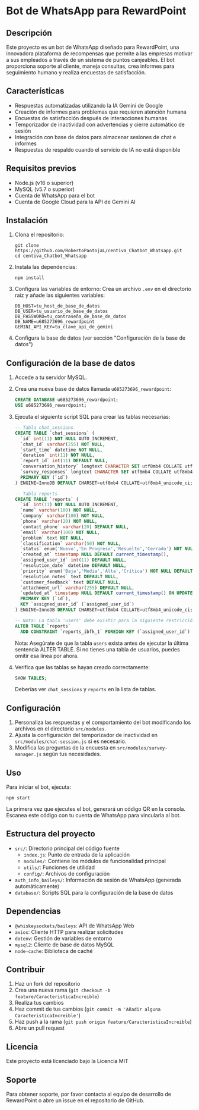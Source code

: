 # Bot de WhatsApp para RewardPoint

## Descripción

Este proyecto es un bot de WhatsApp diseñado para RewardPoint, una innovadora plataforma de recompensas que permite a las empresas motivar a sus empleados a través de un sistema de puntos canjeables. El bot proporciona soporte al cliente, maneja consultas, crea informes para seguimiento humano y realiza encuestas de satisfacción.

## Características

- Respuestas automatizadas utilizando la IA Gemini de Google
- Creación de informes para problemas que requieren atención humana
- Encuestas de satisfacción después de interacciones humanas
- Temporizador de inactividad con advertencias y cierre automático de sesión
- Integración con base de datos para almacenar sesiones de chat e informes
- Respuestas de respaldo cuando el servicio de IA no está disponible

## Requisitos previos

- Node.js (v16 o superior)
- MySQL (v5.7 o superior)
- Cuenta de WhatsApp para el bot
- Cuenta de Google Cloud para la API de Gemini AI

## Instalación

1. Clona el repositorio:
   ```
   git clone https://github.com/RobertoPantojaL/centiva_Chatbot_Whatsapp.git
   cd centiva_Chatbot_Whatsapp
   ```

2. Instala las dependencias:
   ```
   npm install
   ```

3. Configura las variables de entorno:
   Crea un archivo `.env` en el directorio raíz y añade las siguientes variables:
   ```
   DB_HOST=tu_host_de_base_de_datos
   DB_USER=tu_usuario_de_base_de_datos
   DB_PASSWORD=tu_contraseña_de_base_de_datos
   DB_NAME=u685273696_rewardpoint
   GEMINI_API_KEY=tu_clave_api_de_gemini
   ```

4. Configura la base de datos (ver sección "Configuración de la base de datos")

## Configuración de la base de datos

1. Accede a tu servidor MySQL.

2. Crea una nueva base de datos llamada `u685273696_rewardpoint`:
   ```sql
   CREATE DATABASE u685273696_rewardpoint;
   USE u685273696_rewardpoint;
   ```

3. Ejecuta el siguiente script SQL para crear las tablas necesarias:

   ```sql
   -- Tabla chat_sessions
   CREATE TABLE `chat_sessions` (
     `id` int(11) NOT NULL AUTO_INCREMENT,
     `chat_id` varchar(255) NOT NULL,
     `start_time` datetime NOT NULL,
     `duration` int(11) NOT NULL,
     `report_id` int(11) DEFAULT NULL,
     `conversation_history` longtext CHARACTER SET utf8mb4 COLLATE utf8mb4_bin DEFAULT NULL CHECK (json_valid(`conversation_history`)),
     `survey_responses` longtext CHARACTER SET utf8mb4 COLLATE utf8mb4_bin DEFAULT NULL CHECK (json_valid(`survey_responses`)),
     PRIMARY KEY (`id`)
   ) ENGINE=InnoDB DEFAULT CHARSET=utf8mb4 COLLATE=utf8mb4_unicode_ci;

   -- Tabla reports
   CREATE TABLE `reports` (
     `id` int(11) NOT NULL AUTO_INCREMENT,
     `name` varchar(100) NOT NULL,
     `company` varchar(100) NOT NULL,
     `phone` varchar(20) NOT NULL,
     `contact_phone` varchar(20) DEFAULT NULL,
     `email` varchar(100) NOT NULL,
     `problem` text NOT NULL,
     `classification` varchar(50) NOT NULL,
     `status` enum('Nuevo','En Progreso','Resuelto','Cerrado') NOT NULL DEFAULT 'Nuevo',
     `created_at` timestamp NULL DEFAULT current_timestamp(),
     `assigned_user_id` int(11) DEFAULT NULL,
     `resolution_date` datetime DEFAULT NULL,
     `priority` enum('Baja','Media','Alta','Crítica') NOT NULL DEFAULT 'Media',
     `resolution_notes` text DEFAULT NULL,
     `customer_feedback` text DEFAULT NULL,
     `attachment_url` varchar(255) DEFAULT NULL,
     `updated_at` timestamp NULL DEFAULT current_timestamp() ON UPDATE current_timestamp(),
     PRIMARY KEY (`id`),
     KEY `assigned_user_id` (`assigned_user_id`)
   ) ENGINE=InnoDB DEFAULT CHARSET=utf8mb4 COLLATE=utf8mb4_unicode_ci;

   -- Nota: La tabla 'users' debe existir para la siguiente restricción
   ALTER TABLE `reports`
     ADD CONSTRAINT `reports_ibfk_1` FOREIGN KEY (`assigned_user_id`) REFERENCES `users` (`id`) ON DELETE SET NULL;
   ```

   Nota: Asegúrate de que la tabla `users` exista antes de ejecutar la última sentencia ALTER TABLE. Si no tienes una tabla de usuarios, puedes omitir esa línea por ahora.

4. Verifica que las tablas se hayan creado correctamente:
   ```sql
   SHOW TABLES;
   ```

   Deberías ver `chat_sessions` y `reports` en la lista de tablas.

## Configuración

1. Personaliza las respuestas y el comportamiento del bot modificando los archivos en el directorio `src/modules`.
2. Ajusta la configuración del temporizador de inactividad en `src/modules/chat-session.js` si es necesario.
3. Modifica las preguntas de la encuesta en `src/modules/survey-manager.js` según tus necesidades.

## Uso

Para iniciar el bot, ejecuta:

```
npm start
```

La primera vez que ejecutes el bot, generará un código QR en la consola. Escanea este código con tu cuenta de WhatsApp para vincularla al bot.

## Estructura del proyecto

- `src/`: Directorio principal del código fuente
  - `index.js`: Punto de entrada de la aplicación
  - `modules/`: Contiene los módulos de funcionalidad principal
  - `utils/`: Funciones de utilidad
  - `config/`: Archivos de configuración
- `auth_info_baileys/`: Información de sesión de WhatsApp (generada automáticamente)
- `database/`: Scripts SQL para la configuración de la base de datos

## Dependencias

- `@whiskeysockets/baileys`: API de WhatsApp Web
- `axios`: Cliente HTTP para realizar solicitudes
- `dotenv`: Gestión de variables de entorno
- `mysql2`: Cliente de base de datos MySQL
- `node-cache`: Biblioteca de caché

## Contribuir

1. Haz un fork del repositorio
2. Crea una nueva rama (`git checkout -b feature/CaracteristicaIncreible`)
3. Realiza tus cambios
4. Haz commit de tus cambios (`git commit -m 'Añadir alguna CaracteristicaIncreible'`)
5. Haz push a la rama (`git push origin feature/CaracteristicaIncreible`)
6. Abre un pull request

## Licencia

Este proyecto está licenciado bajo la Licencia MIT 

## Soporte

Para obtener soporte, por favor contacta al equipo de desarrollo de RewardPoint o abre un issue en el repositorio de GitHub.